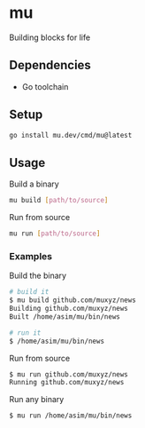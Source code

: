 # mu

Building blocks for life

## Dependencies

- Go toolchain

## Setup

```bash
go install mu.dev/cmd/mu@latest
```

## Usage

Build a binary

```bash
mu build [path/to/source]
```

Run from source

```bash
mu run [path/to/source]
```

### Examples

Build the binary
```bash
# build it
$ mu build github.com/muxyz/news
Building github.com/muxyz/news
Built /home/asim/mu/bin/news

# run it
$ /home/asim/mu/bin/news
```

Run from source
```bash
$ mu run github.com/muxyz/news
Running github.com/muxyz/news
```

Run any binary
```bash
$ mu run /home/asim/mu/bin/news
```
